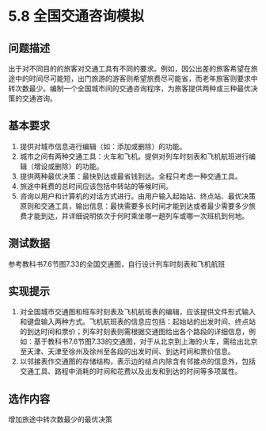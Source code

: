 # 5.8 全国交通咨询模拟
## 问题描述
出于对不同目的的旅客对交通工具有不同的要求。例如，因公出差的旅客希望在旅途中的时间尽可能短，出门旅游的游客则希望旅费尽可能省，而老年旅客则要求中转次数最少。编制一个全国城市间的交通咨询程序，为旅客提供两种或三种最优决策的交通咨询。

## 基本要求
1. 提供对城市信息进行编辑（如：添加或删除）的功能。
2. 城市之间有两种交通工具：火车和飞机。提供对列车时刻表和飞机航班进行编辑（增设或删除）的功能。
3. 提供两种最优决策：最快到达或最省钱到达。全程只考虑一种交通工具。
4. 旅途中耗费的总时间应该包括中转站的等候时间。
5. 咨询以用户和计算机的对话方式进行。由用户输入起始站、终点站、最优决策原则和交通工具，输出信息：最快需要多长时间才能到达或者最少需要多少旅费才能到达，并详细说明依次于何时乘坐哪一趟列车或哪一次班机到何地。

## 测试数据
参考教科书7.6节图7.33的全国交通图，自行设计列车时刻表和飞机航班

## 实现提示
1. 对全国城市交通图和班车时刻表及飞机航班表的编辑，应该提供文件形式输入和键盘输入两种方式。飞机航班表的信息应包括：起始站的出发时间、终点站的到达时间和票价；列车时刻表则需根据交通图给出各个路段的详细信息，例如：基于教科书7.6节图7.33的交通图，对于从北京到上海的火车，需给出北京至天津、天津至徐州及徐州至各段的出发时间、到达时间和票价信息。
2. 以邻接表作交通图的存储结构，表示边的结点内除含有邻接点的信息外，包括交通工具、路程中消耗的时间和花费以及出发和到达的时间等多项属性。

## 选作内容
增加旅途中转次数最少的最优决策
